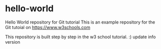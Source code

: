 # hello-world
Hello World repository for Git tutorial
This is an example repository for the Git tutoial on https://www.w3schools.com

This repository is built step by step in the w3 school tutorial.
:)
update info version